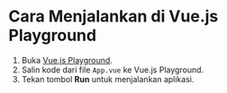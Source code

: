 # Cara Menjalankan di Vue.js Playground

1. Buka [Vue.js Playground](https://play.vuejs.org/).
2. Salin kode dari file `App.vue` ke Vue.js Playground.
3. Tekan tombol **Run** untuk menjalankan aplikasi.
